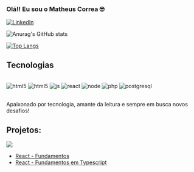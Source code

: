 ### Olá!! Eu sou o Matheus Correa 🤓

[![LinkedIn](https://img.shields.io/badge/LinkedIn-0077B5?style=for-the-badge&logo=linkedin&logoColor=white)](https://https://www.linkedin.com/in/matheus-correa-8273388b/)

![Anurag's GitHub stats](https://github-readme-stats.vercel.app/api?username=correamatheus&show_icons=true&theme=radical)

[![Top Langs](https://github-readme-stats.vercel.app/api/top-langs/?username=correamatheus&layout=compact)](https://github.com/anuraghazra/github-readme-stats)

## Tecnologias 

<div style="display: inline_block"></br>
<img src="https://img.shields.io/badge/HTML5-E34F26?style=for-the-badge&logo=html5&logoColor=white" alt="html5"/>
<img src="https://img.shields.io/badge/CSS3-1572B6?style=for-the-badge&logo=css3&logoColor=white" alt="html5"/>
<img src="https://img.shields.io/badge/JavaScript-F7DF1E?style=for-the-badge&logo=javascript&logoColor=black" alt="js"/>
<img src="https://img.shields.io/badge/React-20232A?style=for-the-badge&logo=react&logoColor=61DAFB" alt="react"/>
<img src="https://img.shields.io/badge/Node.js-43853D?style=for-the-badge&logo=node.js&logoColor=white" alt="node"/>
<img src="https://img.shields.io/badge/php-%23777BB4.svg?style=for-the-badge&logo=php&logoColor=white" alt="php"/>
<img src="https://img.shields.io/badge/PostgreSQL-316192?style=for-the-badge&logo=postgresql&logoColor=white" alt="postgresql"/>
</div><br/>

Apaixonado por tecnologia, amante da leitura e sempre em busca novos desafios!

## Projetos:
<img src="https://img.shields.io/badge/React-20232A?style=for-the-badge&logo=react&logoColor=61DAFB"/>

- [React - Fundamentos](https://github.com/correamatheus/Projeto---Fundamentos-React)
- [React - Fundamentos em Typescript](https://github.com/correamatheus/Projeto-Fundamentos-React-Typescript)
